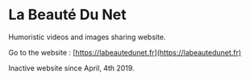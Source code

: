 # La Beauté Du Net

Humoristic videos and images sharing website.

Go to the website : [https://labeautedunet.fr](https://labeautedunet.fr)

Inactive website since April, 4th 2019.
